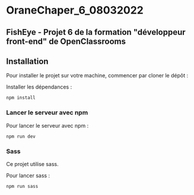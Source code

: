 # OraneChaper_6_08032022

## FishEye - Projet 6 de la formation "développeur front-end" de OpenClassrooms


## Installation

Pour installer le projet sur votre machine, commencer par cloner le dépôt :


Installer les dépendances :

    npm install

### Lancer le serveur avec npm
Pour lancer le serveur avec npm :

    npm run dev

### Sass
Ce projet utilise sass.

Pour lancer sass :

    npm run sass
